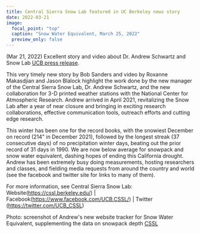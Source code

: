 ```yaml
---
title: Central Sierra Snow Lab featured in UC Berkeley news story
date: 2022-03-21
image:
  focal_point: "top"
  caption: "Snow Water Equivalent, March 25, 2022"
  preview_only: false  
---
```

(Mar 21, 2022) Excellent story and video about Dr. Andrew Schwartz and Snow Lab  [UCB press release](https://news.berkeley.edu/2022/03/21/with-climate-change-berkeley-snow-labs-mission-remains-critical/). 

<!--more-->
This very timely new story by Bob Sanders and video by Roxanne Makasdjian and Jason Blalock highlight the work done by the 
new manager of the Central Sierra Snow Lab, Dr. Andrew Schwartz, and the new collaboration for 3-D printed weather stations
with the National Center for Atmospheric Research. Andrew arrived in April 2021, revitalizing the Snow Lab after a year of 
near closure and bringing in exciting research collaborations, effective communication tools, outreach efforts and cutting edge research.

This winter has been one for the record books, with the
snowiest December on record (214" in December 2021), followed by the longest streak (37 consecutive days) of no precipitation 
winter days, beating out the prior record of 31 days in 1990.  We are now below average for snowpack and snow water equivalent, 
dashing hopes of ending this California drought.  Andrew has been extremely busy doing measurements, hosting researchers 
and classes, and fielding media requests from around the country and world (see the facebook and twitter site for links 
to many of them).  

For more information, see Central Sierra Snow Lab: 
Website(https://cssl.berkeley.edu/) | Facebook(https://www.facebook.com/UCB.CSSL/) | Twitter (https://twitter.com/UCB_CSSL)
 
Photo: screenshot of Andrew's new website tracker for Snow Water Equivalent, supplementing the data 
on snowpack depth [CSSL](https://cssl.berkeley.edu/)
